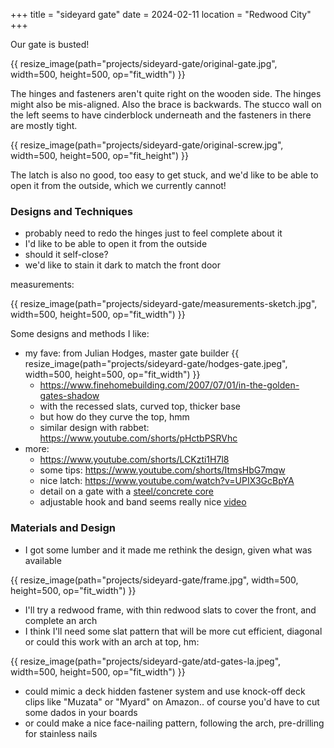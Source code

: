 +++
title = "sideyard gate"
date = 2024-02-11
location = "Redwood City"
+++

Our gate is busted!

{{ resize_image(path="projects/sideyard-gate/original-gate.jpg", width=500, height=500, op="fit_width") }}

The hinges and fasteners aren't quite right on the wooden side.
The hinges might also be mis-aligned.
Also the brace is backwards.
The stucco wall on the left seems to have cinderblock underneath
and the fasteners in there are mostly tight.

{{ resize_image(path="projects/sideyard-gate/original-screw.jpg", width=500, height=500, op="fit_height") }}

The latch is also no good, too easy to get stuck,
and we'd like to be able to open it from the outside, which we currently cannot!


### Designs and Techniques

- probably need to redo the hinges just to feel complete about it
- I'd like to be able to open it from the outside
- should it self-close?
- we'd like to stain it dark to match the front door

measurements:

{{ resize_image(path="projects/sideyard-gate/measurements-sketch.jpg", width=500, height=500, op="fit_width") }}


Some designs and methods I like:
- my fave: from Julian Hodges, master gate builder
{{ resize_image(path="projects/sideyard-gate/hodges-gate.jpeg", width=500, height=500, op="fit_width") }}
    - https://www.finehomebuilding.com/2007/07/01/in-the-golden-gates-shadow
    - with the recessed slats, curved top, thicker base
    - but how do they curve the top, hmm
    - similar design with rabbet: https://www.youtube.com/shorts/pHctbPSRVhc
- more:
    - https://www.youtube.com/shorts/LCKzti1H7l8
    - some tips: https://www.youtube.com/shorts/ItmsHbG7mqw
    - nice latch: https://www.youtube.com/watch?v=UPIX3GcBpYA
    - detail on a gate with a [steel/concrete core](https://www.finehomebuilding.com/membership/pdf/14540/021129110.pdf)
    - adjustable hook and band seems really nice [video](https://www.youtube.com/watch?v=2JiGxM6N3Oo)


### Materials and Design

- I got some lumber and it made me rethink the design, given what was available

{{ resize_image(path="projects/sideyard-gate/frame.jpg", width=500, height=500, op="fit_width") }}

- I'll try a redwood frame, with thin redwood slats to cover the front, and complete an arch
- I think I'll need some slat pattern that will be more cut efficient,
diagonal or could this work with an arch at top, hm:

{{ resize_image(path="projects/sideyard-gate/atd-gates-la.jpeg", width=500, height=500, op="fit_width") }}

- could mimic a deck hidden fastener system and use knock-off deck clips like "Muzata" or "Myard" on Amazon..
of course you'd have to cut some dados in your boards
- or could make a nice face-nailing pattern, following the arch, pre-drilling for stainless nails

